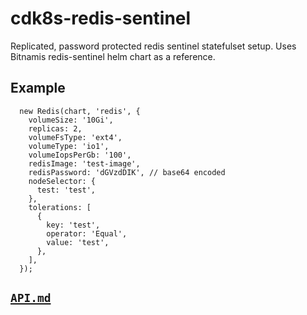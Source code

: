 # cdk8s-redis-sentinel

Replicated, password protected redis sentinel statefulset setup. Uses Bitnamis redis-sentinel helm chart as a reference.

## Example

```
  new Redis(chart, 'redis', {
    volumeSize: '10Gi',
    replicas: 2,
    volumeFsType: 'ext4',
    volumeType: 'io1',
    volumeIopsPerGb: '100',
    redisImage: 'test-image',
    redisPassword: 'dGVzdDIK', // base64 encoded
    nodeSelector: {
      test: 'test',
    },
    tolerations: [
      {
        key: 'test',
        operator: 'Equal',
        value: 'test',
      },
    ],
  });
```

## [`API.md`](API.md)



